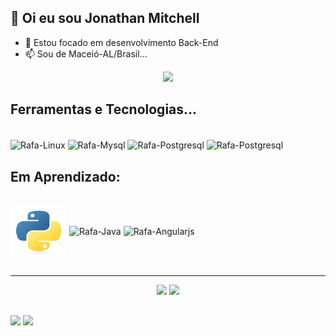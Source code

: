 ## 👋 Oi eu sou Jonathan Mitchell
- 👀 Estou focado em desenvolvimento Back-End
- 📫 Sou de Maceió-AL/Brasil...
  
<div align="center">
  <img src="https://i.pinimg.com/originals/99/23/bf/9923bf52e34b0c3007c6388056063580.gif" width="350" />
 </div>
</div>


## Ferramentas e Tecnologias...
<div style="display: inline_block"><br>
<img align="center" alt="Rafa-Linux" height="80" width="90" src="https://cdn.jsdelivr.net/gh/devicons/devicon/icons/linux/linux-original.svg">
<img align="center" alt="Rafa-Mysql" height="80" width="90" src="https://cdn.jsdelivr.net/gh/devicons/devicon/icons/mysql/mysql-original.svg">
<img align="center" alt="Rafa-Postgresql" height="80" width="90" src="https://cdn.jsdelivr.net/gh/devicons/devicon/icons/postgresql/postgresql-original.svg">
<img align="center" alt="Rafa-Postgresql" height="80" width="90" src="https://cdn.jsdelivr.net/gh/devicons/devicon/icons/sqlite/sqlite-original.svg">

## Em Aprendizado:
<div style="display: inline_block"><br>
  <img align="center" alt="Rafa-Python" height="80" width="90" src="https://raw.githubusercontent.com/devicons/devicon/master/icons/python/python-original.svg">
  <img align="center" alt="Rafa-Java" height="80" width="90" src="https://cdn.jsdelivr.net/gh/devicons/devicon/icons/java/java-original-wordmark.svg">
  <img align="center" alt="Rafa-Angularjs" height="80" width="90" src="https://cdn.jsdelivr.net/gh/devicons/devicon/icons/angularjs/angularjs-original.svg">
</div>

<br />
<hr />

<div align="center">
 <img height="180" src="https://github-readme-stats-eight-theta.vercel.app/api?username=jonh-mitchell&show_icons=true&theme=react&include_all_commits=true&count_private=true"/>
 <img height="180" src="https://github-readme-stats-eight-theta.vercel.app/api/top-langs/?username=jonh-mitchell&langs_count=8&layout=compact&theme=react"/>
</div>

## 
<div> 
  <a href = "mailto:mitchell.brandao@gmail.com"><img src="https://img.shields.io/badge/Gmail-D14836?style=for-the-badge&logo=gmail&logoColor=white"></a>
  <a href="" target="_blank"><img src="https://img.shields.io/badge/-LinkedIn-%230077B5?style=for-the-badge&logo=linkedin&logoColor=white" target="_blank"></a> 
  
</div>

